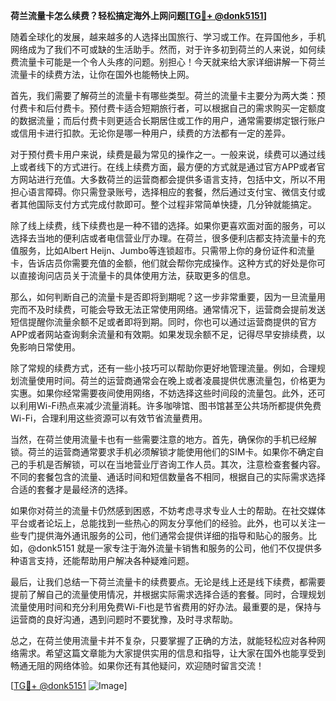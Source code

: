 **荷兰流量卡怎么续费？轻松搞定海外上网问题[[TG💪+ @donk5151](https://t.me/s/donk5151)]**

随着全球化的发展，越来越多的人选择出国旅行、学习或工作。在异国他乡，手机网络成为了我们不可或缺的生活助手。然而，对于许多初到荷兰的人来说，如何续费流量卡可能是一个令人头疼的问题。别担心！今天就来给大家详细讲解一下荷兰流量卡的续费方法，让你在国外也能畅快上网。

首先，我们需要了解荷兰的流量卡有哪些类型。荷兰的流量卡主要分为两大类：预付费卡和后付费卡。预付费卡适合短期旅行者，可以根据自己的需求购买一定额度的数据流量；而后付费卡则更适合长期居住或工作的用户，通常需要绑定银行账户或信用卡进行扣款。无论你是哪一种用户，续费的方法都有一定的差异。

对于预付费卡用户来说，续费是最为常见的操作之一。一般来说，续费可以通过线上或者线下的方式进行。在线上续费方面，最方便的方式就是通过官方APP或者官方网站进行充值。大多数荷兰的运营商都会提供多语言支持，包括中文，所以不用担心语言障碍。你只需登录账号，选择相应的套餐，然后通过支付宝、微信支付或者其他国际支付方式完成付款即可。整个过程非常简单快捷，几分钟就能搞定。

除了线上续费，线下续费也是一种不错的选择。如果你更喜欢面对面的服务，可以选择去当地的便利店或者电信营业厅办理。在荷兰，很多便利店都支持流量卡的充值服务，比如Albert Heijn、Jumbo等连锁超市。只需带上你的身份证件和流量卡，告诉店员你需要充值的金额，他们就会帮你完成操作。这种方式的好处是你可以直接询问店员关于流量卡的具体使用方法，获取更多的信息。

那么，如何判断自己的流量卡是否即将到期呢？这一步非常重要，因为一旦流量用完而不及时续费，可能会导致无法正常使用网络。通常情况下，运营商会提前发送短信提醒你流量余额不足或者即将到期。同时，你也可以通过运营商提供的官方APP或者网站查询剩余流量和有效期。如果发现余额不足，记得尽早安排续费，以免影响日常使用。

除了常规的续费方式，还有一些小技巧可以帮助你更好地管理流量。例如，合理规划流量使用时间。荷兰的运营商通常会在晚上或者凌晨提供优惠流量包，价格更为实惠。如果你经常需要夜间使用网络，不妨选择这些时间段的流量包。此外，还可以利用Wi-Fi热点来减少流量消耗。许多咖啡馆、图书馆甚至公共场所都提供免费Wi-Fi，合理利用这些资源可以有效节省流量费用。

当然，在荷兰使用流量卡也有一些需要注意的地方。首先，确保你的手机已经解锁。荷兰的运营商通常要求手机必须解锁才能使用他们的SIM卡。如果你不确定自己的手机是否解锁，可以在当地营业厅咨询工作人员。其次，注意检查套餐内容。不同的套餐包含的流量、通话时间和短信数量各不相同，根据自己的实际需求选择合适的套餐才是最经济的选择。

如果你对荷兰的流量卡仍然感到困惑，不妨考虑寻求专业人士的帮助。在社交媒体平台或者论坛上，总能找到一些热心的网友分享他们的经验。此外，也可以关注一些专门提供海外通讯服务的公司，他们通常会提供详细的指导和贴心的服务。比如，@donk5151 就是一家专注于海外流量卡销售和服务的公司，他们不仅提供多种语言支持，还能帮助用户解决各种疑难问题。

最后，让我们总结一下荷兰流量卡的续费要点。无论是线上还是线下续费，都需要提前了解自己的流量使用情况，并根据实际需求选择合适的套餐。同时，合理规划流量使用时间和充分利用免费Wi-Fi也是节省费用的好办法。最重要的是，保持与运营商的良好沟通，遇到问题时不要犹豫，及时寻求帮助。

总之，在荷兰使用流量卡并不复杂，只要掌握了正确的方法，就能轻松应对各种网络需求。希望这篇文章能为大家提供实用的信息和指导，让大家在国外也能享受到畅通无阻的网络体验。如果你还有其他疑问，欢迎随时留言交流！

[[TG💪+ @donk5151](https://t.me/s/donk5151) ![Image](https://i.postimg.cc/rwNCRYN7/Snipaste-2025-04-30-17-27-05.png)]